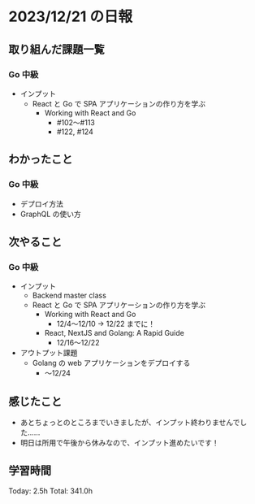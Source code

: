 # 2023/12/21 の日報

## 取り組んだ課題一覧

### Go 中級

- インプット
  - React と Go で SPA アプリケーションの作り方を学ぶ
    - Working with React and Go
      - #102〜#113
      - #122, #124

## わかったこと

### Go 中級

- デプロイ方法
- GraphQL の使い方

## 次やること

### Go 中級

- インプット
  - Backend master class
  - React と Go で SPA アプリケーションの作り方を学ぶ
    - Working with React and Go
      - 12/4〜12/10 → 12/22 までに！
    - React, NextJS and Golang: A Rapid Guide
      - 12/16〜12/22
- アウトプット課題
  - Golang の web アプリケーションをデプロイする
    - 〜12/24

## 感じたこと

- あとちょっとのところまでいきましたが、インプット終わりませんでした……
- 明日は所用で午後から休みなので、インプット進めたいです！

## 学習時間

Today: 2.5h
Total: 341.0h
